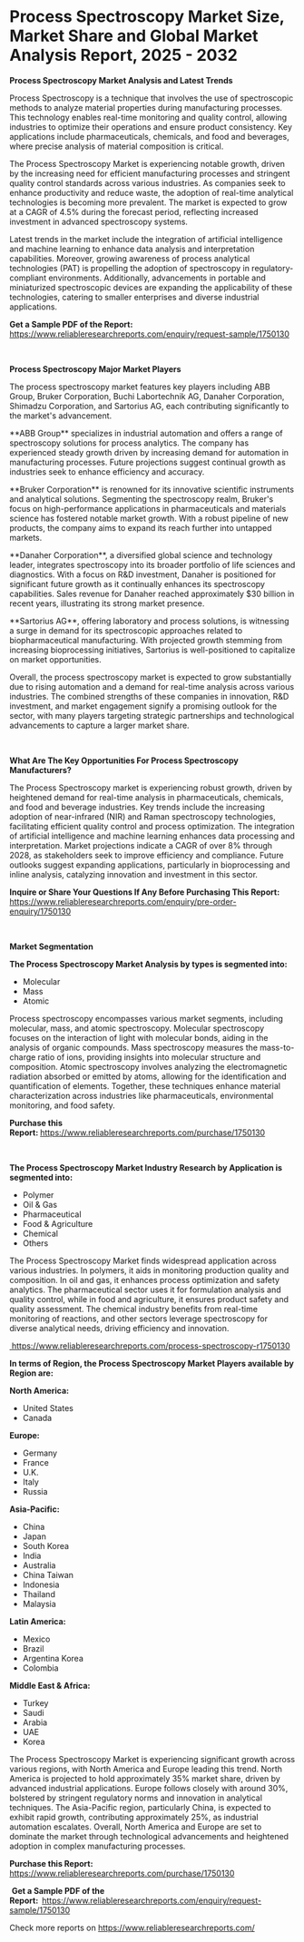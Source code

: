 <p><h1>Process Spectroscopy Market Size, Market Share and Global Market Analysis Report, 2025 - 2032</h1></p><p><strong>Process Spectroscopy Market Analysis and Latest Trends</strong></p>
<p><p>Process Spectroscopy is a technique that involves the use of spectroscopic methods to analyze material properties during manufacturing processes. This technology enables real-time monitoring and quality control, allowing industries to optimize their operations and ensure product consistency. Key applications include pharmaceuticals, chemicals, and food and beverages, where precise analysis of material composition is critical.</p><p>The Process Spectroscopy Market is experiencing notable growth, driven by the increasing need for efficient manufacturing processes and stringent quality control standards across various industries. As companies seek to enhance productivity and reduce waste, the adoption of real-time analytical technologies is becoming more prevalent. The market is expected to grow at a CAGR of 4.5% during the forecast period, reflecting increased investment in advanced spectroscopy systems.</p><p>Latest trends in the market include the integration of artificial intelligence and machine learning to enhance data analysis and interpretation capabilities. Moreover, growing awareness of process analytical technologies (PAT) is propelling the adoption of spectroscopy in regulatory-compliant environments. Additionally, advancements in portable and miniaturized spectroscopic devices are expanding the applicability of these technologies, catering to smaller enterprises and diverse industrial applications.</p></p>
<p><strong>Get a Sample PDF of the Report:&nbsp;</strong> <a href="https://www.reliableresearchreports.com/enquiry/request-sample/1750130?utm_campaign=2960&utm_medium=2&utm_source=Github&utm_content=ia&utm_term=10042025&utm_id=process-spectroscopy">https://www.reliableresearchreports.com/enquiry/request-sample/1750130</a></p>
<p>&nbsp;</p>
<p><strong>Process Spectroscopy Major Market Players</strong></p>
<p><p>The process spectroscopy market features key players including ABB Group, Bruker Corporation, Buchi Labortechnik AG, Danaher Corporation, Shimadzu Corporation, and Sartorius AG, each contributing significantly to the market's advancement.</p><p>**ABB Group** specializes in industrial automation and offers a range of spectroscopy solutions for process analytics. The company has experienced steady growth driven by increasing demand for automation in manufacturing processes. Future projections suggest continual growth as industries seek to enhance efficiency and accuracy.</p><p>**Bruker Corporation** is renowned for its innovative scientific instruments and analytical solutions. Segmenting the spectroscopy realm, Bruker's focus on high-performance applications in pharmaceuticals and materials science has fostered notable market growth. With a robust pipeline of new products, the company aims to expand its reach further into untapped markets.</p><p>**Danaher Corporation**, a diversified global science and technology leader, integrates spectroscopy into its broader portfolio of life sciences and diagnostics. With a focus on R&D investment, Danaher is positioned for significant future growth as it continually enhances its spectroscopy capabilities. Sales revenue for Danaher reached approximately $30 billion in recent years, illustrating its strong market presence.</p><p>**Sartorius AG**, offering laboratory and process solutions, is witnessing a surge in demand for its spectroscopic approaches related to biopharmaceutical manufacturing. With projected growth stemming from increasing bioprocessing initiatives, Sartorius is well-positioned to capitalize on market opportunities.</p><p>Overall, the process spectroscopy market is expected to grow substantially due to rising automation and a demand for real-time analysis across various industries. The combined strengths of these companies in innovation, R&D investment, and market engagement signify a promising outlook for the sector, with many players targeting strategic partnerships and technological advancements to capture a larger market share.</p></p>
<p>&nbsp;</p>
<p><strong>What Are The Key Opportunities For Process Spectroscopy Manufacturers?</strong></p>
<p><p>The Process Spectroscopy market is experiencing robust growth, driven by heightened demand for real-time analysis in pharmaceuticals, chemicals, and food and beverage industries. Key trends include the increasing adoption of near-infrared (NIR) and Raman spectroscopy technologies, facilitating efficient quality control and process optimization. The integration of artificial intelligence and machine learning enhances data processing and interpretation. Market projections indicate a CAGR of over 8% through 2028, as stakeholders seek to improve efficiency and compliance. Future outlooks suggest expanding applications, particularly in bioprocessing and inline analysis, catalyzing innovation and investment in this sector.</p></p>
<p><strong>Inquire or Share Your Questions If Any Before Purchasing This Report:</strong> <a href="https://www.reliableresearchreports.com/enquiry/pre-order-enquiry/1750130?utm_campaign=2960&utm_medium=2&utm_source=Github&utm_content=ia&utm_term=10042025&utm_id=process-spectroscopy">https://www.reliableresearchreports.com/enquiry/pre-order-enquiry/1750130</a></p>
<p>&nbsp;</p>
<p><strong>Market Segmentation</strong></p>
<p><strong>The Process Spectroscopy Market Analysis by types is segmented into:</strong></p>
<p><ul><li>Molecular</li><li>Mass</li><li>Atomic</li></ul></p>
<p><p>Process spectroscopy encompasses various market segments, including molecular, mass, and atomic spectroscopy. Molecular spectroscopy focuses on the interaction of light with molecular bonds, aiding in the analysis of organic compounds. Mass spectroscopy measures the mass-to-charge ratio of ions, providing insights into molecular structure and composition. Atomic spectroscopy involves analyzing the electromagnetic radiation absorbed or emitted by atoms, allowing for the identification and quantification of elements. Together, these techniques enhance material characterization across industries like pharmaceuticals, environmental monitoring, and food safety.</p></p>
<p><strong>Purchase this Report:&nbsp;</strong><a href="https://www.reliableresearchreports.com/purchase/1750130?utm_campaign=2960&utm_medium=2&utm_source=Github&utm_content=ia&utm_term=10042025&utm_id=process-spectroscopy">https://www.reliableresearchreports.com/purchase/1750130</a></p>
<p>&nbsp;</p>
<p><strong>The Process Spectroscopy Market Industry Research by Application is segmented into:</strong></p>
<p><ul><li>Polymer</li><li>Oil & Gas</li><li>Pharmaceutical</li><li>Food & Agriculture</li><li>Chemical</li><li>Others</li></ul></p>
<p><p>The Process Spectroscopy Market finds widespread application across various industries. In polymers, it aids in monitoring production quality and composition. In oil and gas, it enhances process optimization and safety analytics. The pharmaceutical sector uses it for formulation analysis and quality control, while in food and agriculture, it ensures product safety and quality assessment. The chemical industry benefits from real-time monitoring of reactions, and other sectors leverage spectroscopy for diverse analytical needs, driving efficiency and innovation.</p></p>
<p><a href="https://www.reliableresearchreports.com/process-spectroscopy-r1750130?utm_campaign=2960&utm_medium=2&utm_source=Github&utm_content=ia&utm_term=10042025&utm_id=process-spectroscopy">&nbsp;https://www.reliableresearchreports.com/process-spectroscopy-r1750130</a></p>
<p><strong>In terms of Region, the Process Spectroscopy Market Players available by Region are:</strong></p>
<p>
    <p> <strong> North America: </strong>
        <ul>
            <li>United States</li>
            <li>Canada</li>
        </ul>
        </p> 
    <p> <strong> Europe: </strong>
        <ul>
            <li>Germany</li>
            <li>France</li>
            <li>U.K.</li>
            <li>Italy</li>
            <li>Russia</li>
        </ul>
        </p> 
    <p> <strong> Asia-Pacific: </strong>
        <ul>
            <li>China</li>
            <li>Japan</li>
            <li>South Korea</li>
            <li>India</li>
            <li>Australia</li>
            <li>China Taiwan</li>
            <li>Indonesia</li>
            <li>Thailand</li>
            <li>Malaysia</li>
        </ul>
        </p> 
    <p> <strong> Latin America: </strong>
        <ul>
            <li>Mexico</li>
            <li>Brazil</li>
            <li>Argentina Korea</li>
            <li>Colombia</li>
        </ul>
        </p> 
    <p> <strong> Middle East & Africa: </strong>
        <ul>
            <li>Turkey</li>
            <li>Saudi</li>
            <li>Arabia</li>
            <li>UAE</li>
            <li>Korea</li>
        </ul>
    </p>
    </p>
<p><p>The Process Spectroscopy Market is experiencing significant growth across various regions, with North America and Europe leading this trend. North America is projected to hold approximately 35% market share, driven by advanced industrial applications. Europe follows closely with around 30%, bolstered by stringent regulatory norms and innovation in analytical techniques. The Asia-Pacific region, particularly China, is expected to exhibit rapid growth, contributing approximately 25%, as industrial automation escalates. Overall, North America and Europe are set to dominate the market through technological advancements and heightened adoption in complex manufacturing processes.</p></p>
<p><strong>Purchase this Report: </strong><a href="https://www.reliableresearchreports.com/purchase/1750130?utm_campaign=2960&utm_medium=2&utm_source=Github&utm_content=ia&utm_term=10042025&utm_id=process-spectroscopy">https://www.reliableresearchreports.com/purchase/1750130</a></p>
<p>&nbsp;<strong>Get a Sample PDF of the Report:&nbsp;&nbsp;</strong><a href="https://www.reliableresearchreports.com/enquiry/request-sample/1750130?utm_campaign=2960&utm_medium=2&utm_source=Github&utm_content=ia&utm_term=10042025&utm_id=process-spectroscopy">https://www.reliableresearchreports.com/enquiry/request-sample/1750130</a></p>
<p><strong></strong></p>
<p>Check more reports on <a href="https://www.reliableresearchreports.com/?utm_campaign=2960&utm_medium=2&utm_source=Github&utm_content=ia&utm_term=10042025&utm_id=process-spectroscopy">https://www.reliableresearchreports.com/</a></p>